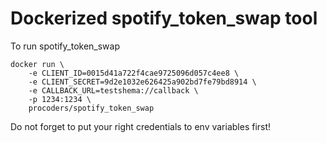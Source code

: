 # Dockerized spotify_token_swap tool

To run spotify_token_swap

```
docker run \
    -e CLIENT_ID=0015d41a722f4cae9725096d057c4ee8 \
    -e CLIENT_SECRET=9d2e1032e626425a902bd7fe79bd8914 \
    -e CALLBACK_URL=testshema://callback \
    -p 1234:1234 \
    procoders/spotify_token_swap
```

Do not forget to put your right credentials to env variables first!